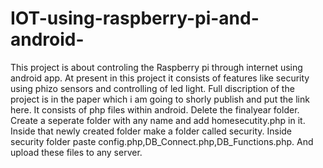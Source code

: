 # IOT-using-raspberry-pi-and-android-

This project is about controling the Raspberry pi through internet using android app. At present in this project it consists of features like security using phizo sensors and  controlling of led light.
Full discription of the project is in the paper which i am going to shorly publish and put the link here.
It consists of php files within android. 
Delete the finalyear folder.
Create a seperate folder with any name and add homesecutity.php in it.
Inside that newly created folder make a folder called security.
Inside security folder paste config.php,DB_Connect.php,DB_Functions.php.
And upload these files to any server.
